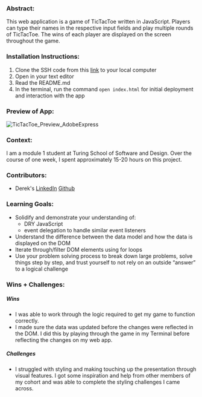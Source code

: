 ### Abstract:
[//]: <> (Briefly describe what you built and its features. What problem is the app solving? How does this application solve that problem?)
This web application is a game of TicTacToe written in JavaScript. Players can type their names in the respective input fields and play multiple rounds of TicTacToe. The wins of each player are displayed on the screen throughout the game. 

### Installation Instructions:
[//]: <> (What steps does a person have to take to get your app cloned down and running?)
1. Clone the SSH code from this [link](https://github.com/derekgithub2) to your local computer
2. Open in your text editor 
3. Read the README.md 
4. In the terminal, run the command `open index.html` for initial deployment and interaction with the app

### Preview of App:
[//]: <> (Provide ONE gif or screenshot of your application - choose the "coolest" piece of functionality to show off.)
![TicTacToe_Preview_AdobeExpress](https://user-images.githubusercontent.com/113647295/202048985-124af38c-598b-4edd-8063-deea5bd82a07.gif)


### Context:
[//]: <> (Give some context for the project here. How long did you have to work on it? How far into the Turing program are you?)
I am a module 1 student at Turing School of Software and Design. Over the course of one week, I spent approximately 15-20 hours on this project. 

### Contributors:
[//]: <> (Who worked on this application? Link to their GitHubs.)
- Derek's [LinkedIn](https://www.linkedin.com/in/derekyeh/) [Github](https://github.com/derekgithub2)

### Learning Goals:
[//]: <> (What were the learning goals of this project? What tech did you work with?)
- Solidify and demonstrate your understanding of:
    - DRY JavaScript
    - event delegation to handle similar event listeners
- Understand the difference between the data model and how the data is displayed on the DOM
- Iterate through/filter DOM elements using for loops
- Use your problem solving process to break down large problems, solve things step by step, and trust yourself to not rely on an outside “answer” to a logical challenge

### Wins + Challenges:
[//]: <> (What are 2-3 wins you have from this project? What were some challenges you faced - and how did you get over them?)
##### Wins
- I was able to work through the logic required to get my game to function correctly. 
- I made sure the data was updated before the changes were reflected in the DOM. I did this by playing through the game in my Terminal before reflecting the changes on my web app. 

##### Challenges
- I struggled with styling and making touching up the presentation through visual features. I got some inspiration and help from other members of my cohort and was able to complete the styling challenges I came across. 
